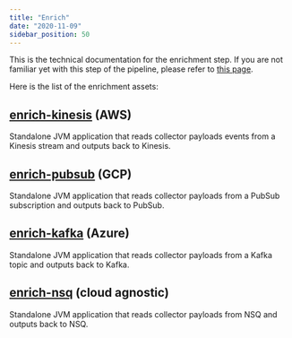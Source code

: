 ```yaml
---
title: "Enrich"
date: "2020-11-09"
sidebar_position: 50
---
```


This is the technical documentation for the enrichment step. If you are not familiar yet with this step of the pipeline, please refer to [this page](/docs/pipeline/enrichments/what-is-enrichment/index.md).

Here is the list of the enrichment assets:

## [enrich-kinesis](/docs/pipeline-components-and-applications/enrichment-components/enrich-kinesis/index.md) (AWS)

Standalone JVM application that reads collector payloads events from a Kinesis stream and outputs back to Kinesis.

## [enrich-pubsub](/docs/pipeline-components-and-applications/enrichment-components/enrich-pubsub/index.md) (GCP)

Standalone JVM application that reads collector payloads from a PubSub subscription and outputs back to PubSub.

## [enrich-kafka](/docs/pipeline-components-and-applications/enrichment-components/enrich-kafka/index.md) (Azure)

Standalone JVM application that reads collector payloads from a Kafka topic and outputs back to Kafka.

## [enrich-nsq](/docs/pipeline-components-and-applications/enrichment-components/enrich-nsq/index.md) (cloud agnostic)

Standalone JVM application that reads collector payloads from NSQ and outputs back to NSQ.

